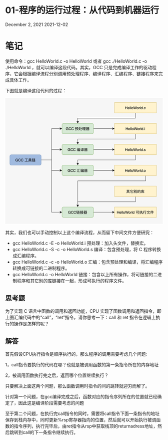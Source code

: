 # 01-程序的运行过程：从代码到机器运行

December 2, 2021 2021-12-02

# 笔记

使用命令：gcc HelloWorld.c -o HelloWorld 或者 gcc ./HelloWorld.c -o ./HelloWorld ，就可以编译这段代码。其实，GCC 只是完成编译工作的驱动程序，它会根据编译流程分别调用预处理程序、编译程序、汇编程序、链接程序来完成具体工作。

下图就是编译这段代码的过程：

![Untitled](01-%E7%A8%8B%E5%BA%8F%E7%9A%84%E8%BF%90%E8%A1%8C%E8%BF%87%E7%A8%8B%EF%BC%9A%E4%BB%8E%E4%BB%A3%E7%A0%81%E5%88%B0%E6%9C%BA%E5%99%A8%E8%BF%90%E8%A1%8C%20ca35acef5c474e22972867ef7f0d64e3/Untitled.png)

其实，我们也可以手动控制以上这个编译流程，从而留下中间文件方便研究：

- gcc HelloWorld.c -E -o HelloWorld.i 预处理：加入头文件，替换宏。
- gcc HelloWorld.c -S -c -o HelloWorld.s 编译：包含预处理，将 C 程序转换成汇编程序。
- gcc HelloWorld.c -c -o HelloWorld.o 汇编：包含预处理和编译，将汇编程序转换成可链接的二进制程序。
- gcc HelloWorld.c -o HelloWorld 链接：包含以上所有操作，将可链接的二进制程序和其它别的库链接在一起，形成可执行的程序文件。

## 思考题

为了实现 C 语言中函数的调用和返回功能，CPU 实现了函数调用和返回指令，即上图汇编代码中的“call”，“ret”指令，请你思考一下：call 和 ret 指令在逻辑上执行的操作是怎样的呢？

## 解答

首先假设CPU执行指令是顺序执行的，那么程序的调用需要考虑几个问题:

1，call指令要执行的代码在哪？也就是被调用函数的第一条指令所在的内存地址

2，被调用函数执行完之后，返回哪个位置继续执行？

只要解决上面这两个问题，那么函数调用时指令的间的跳转就迎刃而解了。

针对第一个问题，在gcc编译完成之后，函数对应的指令序列所在的位置就已经确定了，因此这是编译阶段需要考虑的问题

至于第二个问题，在执行完call指令的同时，需要将call指令下面一条指令的地址保存到栈内存中，同时更新%rsp寄存器指向的位置，然后就可以开始执行被调函数的指令序列，执行完毕后，由ret指令从rsp中获取栈顶的returnadress地址，然后跳转到call的下一条指令继续执行。
